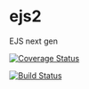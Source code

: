 # ejs2

EJS next gen

[![Coverage Status](https://coveralls.io/repos/github/ichiriac/ejs2/badge.svg?branch=master)](https://coveralls.io/github/ichiriac/ejs2?branch=master)

[![Build Status](https://travis-ci.org/ichiriac/ejs2.svg?branch=master)](https://travis-ci.org/ichiriac/ejs2)
